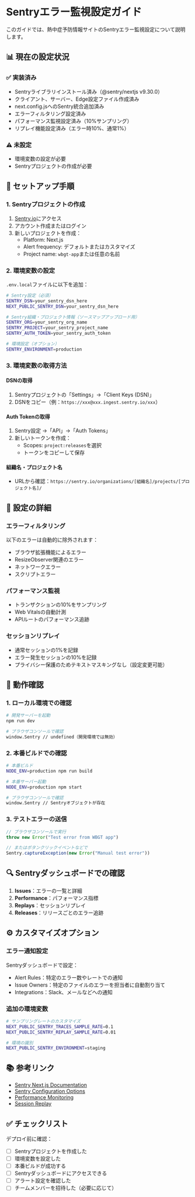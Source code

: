 # Sentryエラー監視設定ガイド

このガイドでは、熱中症予防情報サイトのSentryエラー監視設定について説明します。

## 📊 現在の設定状況

### ✅ 実装済み
- Sentryライブラリインストール済み（@sentry/nextjs v9.30.0）
- クライアント、サーバー、Edge設定ファイル作成済み
- next.config.jsへのSentry統合追加済み
- エラーフィルタリング設定済み
- パフォーマンス監視設定済み（10%サンプリング）
- リプレイ機能設定済み（エラー時10%、通常1%）

### ⚠️ 未設定
- 環境変数の設定が必要
- Sentryプロジェクトの作成が必要

## 🚀 セットアップ手順

### 1. Sentryプロジェクトの作成

1. [Sentry.io](https://sentry.io)にアクセス
2. アカウント作成またはログイン
3. 新しいプロジェクトを作成：
   - Platform: Next.js
   - Alert frequency: デフォルトまたはカスタマイズ
   - Project name: `wbgt-app`または任意の名前

### 2. 環境変数の設定

`.env.local`ファイルに以下を追加：

```bash
# Sentry設定（必須）
SENTRY_DSN=your_sentry_dsn_here
NEXT_PUBLIC_SENTRY_DSN=your_sentry_dsn_here

# Sentry組織・プロジェクト情報（ソースマップアップロード用）
SENTRY_ORG=your_sentry_org_name
SENTRY_PROJECT=your_sentry_project_name
SENTRY_AUTH_TOKEN=your_sentry_auth_token

# 環境設定（オプション）
SENTRY_ENVIRONMENT=production
```

### 3. 環境変数の取得方法

#### DSNの取得
1. Sentryプロジェクトの「Settings」→「Client Keys (DSN)」
2. DSNをコピー（例：`https://xxx@xxx.ingest.sentry.io/xxx`）

#### Auth Tokenの取得
1. Sentry設定 →「API」→「Auth Tokens」
2. 新しいトークンを作成：
   - Scopes: `project:releases`を選択
   - トークンをコピーして保存

#### 組織名・プロジェクト名
- URLから確認：`https://sentry.io/organizations/[組織名]/projects/[プロジェクト名]/`

## 📝 設定の詳細

### エラーフィルタリング
以下のエラーは自動的に除外されます：
- ブラウザ拡張機能によるエラー
- ResizeObserver関連のエラー
- ネットワークエラー
- スクリプトエラー

### パフォーマンス監視
- トランザクションの10%をサンプリング
- Web Vitalsの自動計測
- APIルートのパフォーマンス追跡

### セッションリプレイ
- 通常セッションの1%を記録
- エラー発生セッションの10%を記録
- プライバシー保護のためテキストマスキングなし（設定変更可能）

## 🧪 動作確認

### 1. ローカル環境での確認
```bash
# 開発サーバーを起動
npm run dev

# ブラウザコンソールで確認
window.Sentry // undefined（開発環境では無効）
```

### 2. 本番ビルドでの確認
```bash
# 本番ビルド
NODE_ENV=production npm run build

# 本番サーバー起動
NODE_ENV=production npm start

# ブラウザコンソールで確認
window.Sentry // Sentryオブジェクトが存在
```

### 3. テストエラーの送信
```javascript
// ブラウザコンソールで実行
throw new Error("Test error from WBGT app")

// またはボタンクリックイベントなどで
Sentry.captureException(new Error("Manual test error"))
```

## 🔍 Sentryダッシュボードでの確認

1. **Issues**：エラーの一覧と詳細
2. **Performance**：パフォーマンス指標
3. **Replays**：セッションリプレイ
4. **Releases**：リリースごとのエラー追跡

## ⚙️ カスタマイズオプション

### エラー通知設定
Sentryダッシュボードで設定：
- Alert Rules：特定のエラー数やレートでの通知
- Issue Owners：特定のファイルのエラーを担当者に自動割り当て
- Integrations：Slack、メールなどへの通知

### 追加の環境変数
```bash
# サンプリングレートのカスタマイズ
NEXT_PUBLIC_SENTRY_TRACES_SAMPLE_RATE=0.1
NEXT_PUBLIC_SENTRY_REPLAY_SAMPLE_RATE=0.01

# 環境の識別
NEXT_PUBLIC_SENTRY_ENVIRONMENT=staging
```

## 📚 参考リンク

- [Sentry Next.js Documentation](https://docs.sentry.io/platforms/javascript/guides/nextjs/)
- [Sentry Configuration Options](https://docs.sentry.io/platforms/javascript/configuration/options/)
- [Performance Monitoring](https://docs.sentry.io/product/performance/)
- [Session Replay](https://docs.sentry.io/product/session-replay/)

## ✅ チェックリスト

デプロイ前に確認：
- [ ] Sentryプロジェクトを作成した
- [ ] 環境変数を設定した
- [ ] 本番ビルドが成功する
- [ ] Sentryダッシュボードにアクセスできる
- [ ] アラート設定を確認した
- [ ] チームメンバーを招待した（必要に応じて）